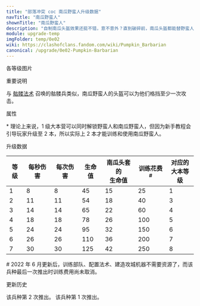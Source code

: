 ```yaml
---
title: "部落冲突 coc 南瓜野蛮人升级数据"
navTitle: "南瓜野蛮人"
shownTitle: "南瓜野蛮人"
description: "自制南瓜头盔效果还挺不错，意不意外？直到破碎前，南瓜头盔都能替野蛮人承受伤害。"
module: upgrade-temp
imgFolder: temp/0e02
wiki: https://clashofclans.fandom.com/wiki/Pumpkin_Barbarian
canonical: /upgrade/0e02-Pumpkin-Barbarian
---
```


<UnitInfo :folder="$frontmatter.imgFolder" imgSrc="Pumpkin_Barbarian_info.png" :imgAlt="$frontmatter.navTitle" :description="$frontmatter.description" :isSmallImg="true" />

<SmallTitle>各等级图片</SmallTitle>

<Panel>
    <UnitImgGroup :folder="$frontmatter.imgFolder">
        <UnitImg imgTitle="1 - 2级" imgSrc="Pumpkin_Barbarian1.png" />
        <UnitImg imgTitle="3 - 4级" imgSrc="Pumpkin_Barbarian3.png" />
        <UnitImg imgTitle="5级" imgSrc="Pumpkin_Barbarian5.png" />
        <UnitImg imgTitle="6级" imgSrc="Pumpkin_Barbarian6.png" />
        <UnitImg imgTitle="7级" imgSrc="Pumpkin_Barbarian7.png" />
    </UnitImgGroup>
</Panel>

<SmallTitle>重要说明</SmallTitle>

与 [骷髅法术](/upgrade/0183-Skeleton-Spell) 召唤的骷髅兵类似，南瓜野蛮人的头盔可以为他们格挡至少一次攻击。

<SmallTitle>属性</SmallTitle>

<UnitProperties>
    <UnitProperty pKey="部队类型" pValue="地面近战单位" />
    <UnitProperty pKey="攻击偏好" pValue="无" />
    <UnitProperty pKey="伤害类型" pValue="单体伤害" />
    <UnitProperty pKey="攻击的目标" pValue="仅地面目标" />
    <UnitProperty pKey="占据人口" pValue="1" />
    <UnitProperty pKey="移动速度" pValue="2 格/秒" />
    <UnitProperty pKey="攻击速度" pValue="1 秒/次" />
    <UnitProperty pKey="攻击距离" pValue="0.4 格" />
    <UnitProperty pKey="所需训练营等级" pValue="1" />
    <UnitProperty pKey="所需大本等级" pValue="1<sup>*</sup>" />
    <UnitProperty pKey="训练时间" pValue="5" trainingSystem="legacy" />
</UnitProperties>

\* 理论上来说，1 级大本营可以同时解锁野蛮人和南瓜野蛮人，但因为新手教程会引导玩家升级至 2 本，所以实际上 2 本才能训练和使用南瓜野蛮人。

<SmallTitle>升级数据</SmallTitle>

<script setup>
const tableExtraInfo = [
    {
        "column": 5,
        "type": "trainingCost",
        "icon": "Elixir"
    }
];
</script>

<UnitTable :tableExtraInfo="tableExtraInfo">

| 等级 | 每秒伤害 | 每次伤害 | 生命值 |南瓜头套的<br>生命值|训练花费<sup>#</sup>|对应的<br>大本等级|
| ---- |  ----   |  ----   |   ---  |        ---       |        ---         |       ---      |
|   1  |    8    |    8    |    45  |         15       |         25         |        1       |
|   2  |   11    |   11    |    54  |         18       |         40         |        3       |
|   3  |   14    |   14    |    65  |         22       |         60         |        4       |
|   4  |   18    |   18    |    78  |         26       |        100         |        5       |
|   5  |   24    |   24    |    95  |         32       |        150         |        6       |
|   6  |   26    |   26    |   110  |         36       |        200         |        7       |
|   7  |   30    |   30    |   125  |         42       |        250         |        8       |
</UnitTable>

\# 2022 年 6 月更新后，训练部队、配置法术、建造攻城机器不需要资源了，而该兵种最后一次推出时训练费用尚未取消。

<SmallTitle>更新历史</SmallTitle>

<Timeline>
    <TimelineItem date="2021/10">
        <TimelineRow>该兵种第 2 次推出。</TimelineRow>
    </TimelineItem>
    <TimelineItem date="2017/10">
        <TimelineRow>该兵种第 1 次推出。</TimelineRow>
    </TimelineItem>
    <TimelineItem :historyBottom="true" />
</Timeline>